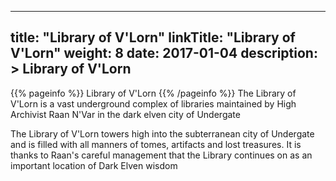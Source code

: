 
---
title: "Library of V'Lorn"
linkTitle: "Library of V'Lorn"
weight: 8
date: 2017-01-04
description: >
 Library of V'Lorn
---

{{% pageinfo %}}
Library of V'Lorn
{{% /pageinfo %}}
The Library of V'Lorn is a vast underground complex of libraries maintained by High Archivist Raan N'Var in the dark elven city of Undergate

The Library of V'Lorn towers high into the subterranean city of Undergate and is filled with all manners of tomes, artifacts and lost treasures. It is thanks to Raan's careful management that the Library continues on as an important location of Dark Elven wisdom
